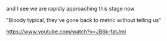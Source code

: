 and I see we are rapidly approaching this stage now

"Bloody typical, they've gone back to metric without telling us"

https://www.youtube.com/watch?v=JB6k-fatJmI